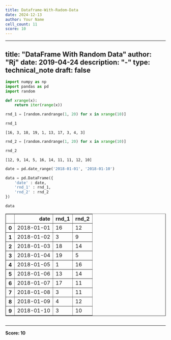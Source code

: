 ```yaml
---
title: Dataframe-With-Radom-Data
date: 2024-12-13
author: Your Name
cell_count: 11
score: 10
---
```


---
title: "DataFrame With Random Data"
author: "Rj"
date: 2019-04-24
description: "-"
type: technical_note
draft: false
---

```python
import numpy as np
import pandas as pd
import random
```


```python
def xrange(x):
    return iter(range(x))
```


```python
rnd_1 = [random.randrange(1, 20) for x in xrange(10)]
```


```python
rnd_1
```




    [16, 3, 18, 19, 1, 13, 17, 3, 4, 3]




```python
rnd_2 = [random.randrange(1, 20) for x in xrange(10)]
```


```python
rnd_2
```




    [12, 9, 14, 5, 16, 14, 11, 11, 12, 10]




```python
date = pd.date_range('2018-01-01', '2018-01-10')
```


```python
data = pd.DataFrame({
    'date' : date,
    'rnd_1' : rnd_1,
    'rnd_2' : rnd_2
})
```


```python
data
```




<div>
<style scoped>
    .dataframe tbody tr th:only-of-type {
        vertical-align: middle;
    }

    .dataframe tbody tr th {
        vertical-align: top;
    }

    .dataframe thead th {
        text-align: right;
    }
</style>
<table border="1" class="dataframe">
  <thead>
    <tr style="text-align: right;">
      <th></th>
      <th>date</th>
      <th>rnd_1</th>
      <th>rnd_2</th>
    </tr>
  </thead>
  <tbody>
    <tr>
      <th>0</th>
      <td>2018-01-01</td>
      <td>16</td>
      <td>12</td>
    </tr>
    <tr>
      <th>1</th>
      <td>2018-01-02</td>
      <td>3</td>
      <td>9</td>
    </tr>
    <tr>
      <th>2</th>
      <td>2018-01-03</td>
      <td>18</td>
      <td>14</td>
    </tr>
    <tr>
      <th>3</th>
      <td>2018-01-04</td>
      <td>19</td>
      <td>5</td>
    </tr>
    <tr>
      <th>4</th>
      <td>2018-01-05</td>
      <td>1</td>
      <td>16</td>
    </tr>
    <tr>
      <th>5</th>
      <td>2018-01-06</td>
      <td>13</td>
      <td>14</td>
    </tr>
    <tr>
      <th>6</th>
      <td>2018-01-07</td>
      <td>17</td>
      <td>11</td>
    </tr>
    <tr>
      <th>7</th>
      <td>2018-01-08</td>
      <td>3</td>
      <td>11</td>
    </tr>
    <tr>
      <th>8</th>
      <td>2018-01-09</td>
      <td>4</td>
      <td>12</td>
    </tr>
    <tr>
      <th>9</th>
      <td>2018-01-10</td>
      <td>3</td>
      <td>10</td>
    </tr>
  </tbody>
</table>
</div>




```python

```


---
**Score: 10**